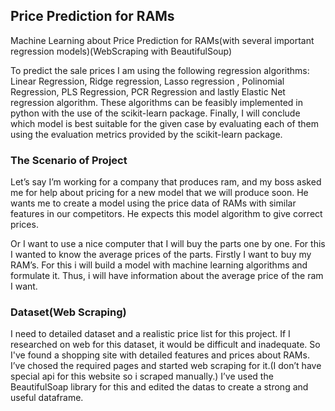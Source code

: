 ## Price Prediction for RAMs
Machine Learning about Price Prediction for RAMs(with several important regression models)(WebScraping with BeautifulSoup)

To predict the sale prices I am using the following regression algorithms: Linear Regression, Ridge regression, Lasso regression , Polinomial Regression, PLS Regression, PCR Regression and lastly Elastic Net regression algorithm. These algorithms can be feasibly implemented in python with the use of the scikit-learn package. Finally, I will conclude which model is best suitable for the given case by evaluating each of them using the evaluation metrics provided by the scikit-learn package.

### The Scenario of Project
Let’s say I’m working for a company that produces ram, and my boss asked me for help about pricing for a new model that we will produce soon. He wants me to create a model using the price data of RAMs with similar features in our competitors. He expects this model algorithm to give correct prices.

Or I want to use a nice computer that I will buy the parts one by one. For this I wanted to know the average prices of the parts. Firstly I want to buy my RAM’s. For this i will build a model with machine learning algorithms and formulate it. Thus, i will have information about the average price of the ram I want.

### Dataset(Web Scraping)
I need to detailed dataset and a realistic price list for this project. If I researched on web for this dataset, it would be difficult and inadequate. So I've found a shopping site with detailed features and prices about RAMs. I’ve chosed the required pages and started web scraping for it.(I don’t have special api for this website so i scraped manually.)
I’ve used the BeautifulSoap library for this and edited the datas to create a strong and useful dataframe.

